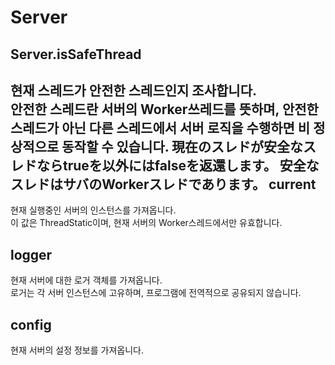 Server
====

Server.isSafeThread
----
현재 스레드가 안전한 스레드인지 조사합니다.<br>
안전한 스레드란 서버의 Worker쓰레드를 뜻하며, 안전한 스레드가 아닌 다른 스레드에서 서버 로직을 수행하면 비 정상적으로 동작할 수 있습니다.
現在のスレドが安全なスレドならtrueを以外にはfalseを返還します。
安全なスレドはサバのWorkerスレドであります。
current
----
현재 실행중인 서버의 인스턴스를 가져옵니다.<br>
이 값은 ThreadStatic이며, 현재 서버의 Worker스레드에서만 유효합니다.

logger
----
현재 서버에 대한 로거 객체를 가져옵니다.<br>
로거는 각 서버 인스턴스에 고유하며, 프로그램에 전역적으로 공유되지 않습니다.

config
----
현재 서버의 설정 정보를 가져옵니다.


